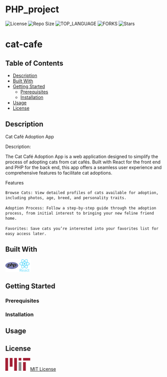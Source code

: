 # PHP_project
![License](https://img.shields.io/github/license/Matheusoli1998/PHP_project.svg?style=for-the-badge) ![Repo Size](https://img.shields.io/github/languages/code-size/Matheusoli1998/PHP_project.svg?style=for-the-badge) ![TOP_LANGUAGE](https://img.shields.io/github/languages/top/Matheusoli1998/PHP_project.svg?style=for-the-badge) ![FORKS](https://img.shields.io/github/forks/Matheusoli1998/PHP_project.svg?style=for-the-badge&social) ![Stars](https://img.shields.io/github/stars/Matheusoli1998/PHP_project.svg?style=for-the-badge)
    
# cat-cafe

## Table of Contents

- [Description](#description)
- [Built With](#built-with)
- [Getting Started](#getting-started)
  - [Prerequisites](#prerequisites)
  - [Installation](#installation)
- [Usage](#usage)
- [License](#license)


## Description

Cat Café Adoption App


Description:

The Cat Café Adoption App is a web application designed to simplify the process of adopting cats from cat cafés. 
Built with React for the front end and PHP for the back end, this app offers a seamless user experience and comprehensive features to facilitate cat adoptions.



Features

    Browse Cats: View detailed profiles of cats available for adoption, including photos, age, breed, and personality traits.

    Adoption Process: Follow a step-by-step guide through the adoption process, from initial interest to bringing your new feline friend home.

    Favorites: Save cats you’re interested into your favorites list for easy access later.



## Built With

<a href="https://www.php.net/docs.php"><img src="https://raw.githubusercontent.com/devicons/devicon/master/icons/php/php-original.svg" height="40px" width="40px" /></a><a href="https://reactjs.org/"><img src="https://raw.githubusercontent.com/devicons/devicon/master/icons/react/react-original-wordmark.svg" height="40px" width="40px" /></a>

## Getting Started



### Prerequisites



### Installation



## Usage



## License

<a href="https://choosealicense.com/licenses/mit/"><img src="https://raw.githubusercontent.com/johnturner4004/readme-generator/master/src/components/assets/images/mit.svg" height=40 />MIT License</a>





